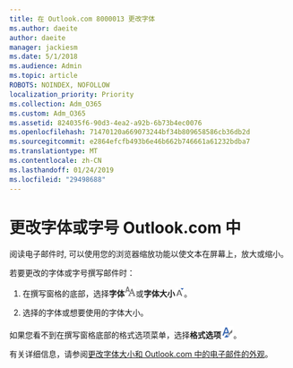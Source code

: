 ```yaml
---
title: 在 Outlook.com 8000013 更改字体
ms.author: daeite
author: daeite
manager: jackiesm
ms.date: 5/1/2018
ms.audience: Admin
ms.topic: article
ROBOTS: NOINDEX, NOFOLLOW
localization_priority: Priority
ms.collection: Adm_O365
ms.custom: Adm_O365
ms.assetid: 824035f6-90d3-4ea2-a92b-6b73b4ec0076
ms.openlocfilehash: 71470120a669073244bf34b809658586cb36db2d
ms.sourcegitcommit: e2864efcfb493b6e46b662b746661a61232bdba7
ms.translationtype: MT
ms.contentlocale: zh-CN
ms.lasthandoff: 01/24/2019
ms.locfileid: "29498688"
---
```

# <a name="change-font-or-font-size-in-outlookcom"></a>更改字体或字号 Outlook.com 中

阅读电子邮件时, 可以使用您的浏览器缩放功能以使文本在屏幕上，放大或缩小。
  
若要更改的字体或字号撰写邮件时：
  
1. 在撰写窗格的底部，选择**字体**![字体](media/6d9372e0-cde5-49fc-a457-aafb62255163.png)或**字体大小**![字体大小图标](media/9334f617-9593-4bd0-afb1-c53308ad7591.png)。
    
2. 选择的字体或想要使用的字体大小。
    
如果您看不到在撰写窗格底部的格式选项菜单，选择**格式选项**![格式选项图标](media/13103798-e3ea-4069-a7a0-63f8903c8c3a.png)。
  
有关详细信息，请参阅[更改字体大小和 Outlook.com 中的电子邮件的外观](https://go.microsoft.com/fwlink/p/?linkid=873130)。
  

